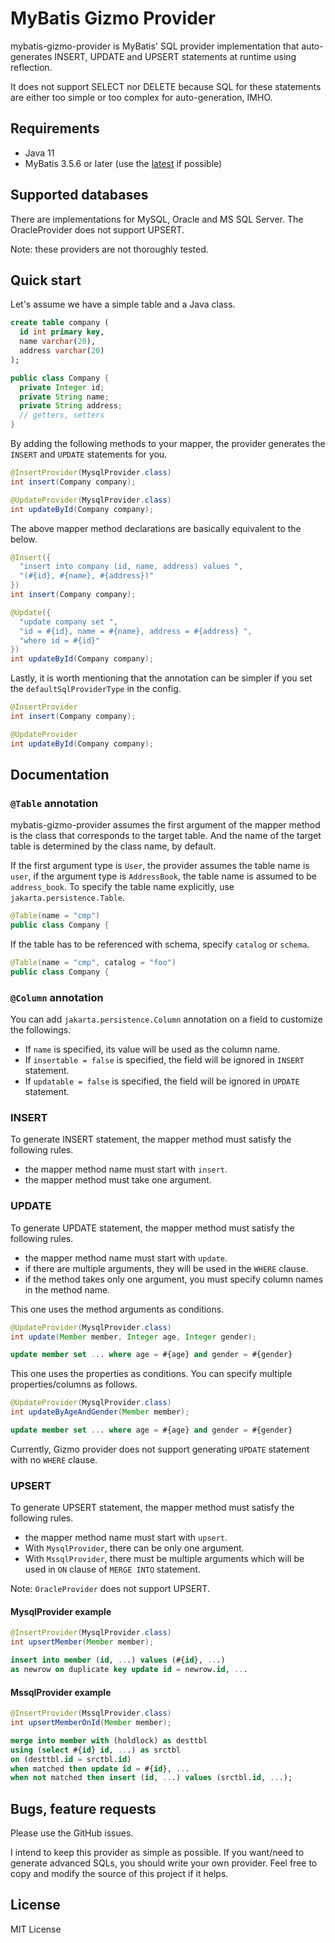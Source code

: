 # MyBatis Gizmo Provider

mybatis-gizmo-provider is MyBatis' SQL provider implementation that auto-generates INSERT, UPDATE and UPSERT statements at runtime using reflection.

It does not support SELECT nor DELETE because SQL for these statements are either too simple or too complex for auto-generation, IMHO.

## Requirements

- Java 11
- MyBatis 3.5.6 or later (use the [latest](https://mvnrepository.com/artifact/org.mybatis/mybatis) if possible)

## Supported databases

There are implementations for MySQL, Oracle and MS SQL Server.
The OracleProvider does not support UPSERT.

Note: these providers are not thoroughly tested.

## Quick start

Let's assume we have a simple table and a Java class.

```sql
create table company (
  id int primary key,
  name varchar(20),
  address varchar(20)
);
```

```java
public class Company {
  private Integer id;
  private String name;
  private String address;
  // getters, setters
}
```

By adding the following methods to your mapper, the provider generates the `INSERT` and `UPDATE` statements for you.

```java
@InsertProvider(MysqlProvider.class)
int insert(Company company);

@UpdateProvider(MysqlProvider.class)
int updateById(Company company);
```

The above mapper method declarations are basically equivalent to the below.

```java
@Insert({
  "insert into company (id, name, address) values ",
  "(#{id}, #{name}, #{address})"
})
int insert(Company company);

@Update({
  "update company set ",
  "id = #{id}, name = #{name}, address = #{address} ",
  "where id = #{id}"
})
int updateById(Company company);
```

Lastly, it is worth mentioning that the annotation can be simpler if you set the `defaultSqlProviderType` in the config.

```java
@InsertProvider
int insert(Company company);

@UpdateProvider
int updateById(Company company);
```

## Documentation


### `@Table` annotation

mybatis-gizmo-provider assumes the first argument of the mapper method is the class that corresponds to the target table.
And the name of the target table is determined by the class name, by default.

If the first argument type is `User`, the provider assumes the table name is `user`, if the  argument type is `AddressBook`, the table name is assumed to be `address_book`.
To specify the table name explicitly, use `jakarta.persistence.Table`.

```java
@Table(name = "cmp")
public class Company {
```

If the table has to be referenced with schema, specify `catalog` or `schema`.

```java
@Table(name = "cmp", catalog = "foo")
public class Company {
```

### `@Column` annotation

You can add `jakarta.persistence.Column` annotation on a field to customize the followings.

- If `name` is specified, its value will be used as the column name.
- If `insertable = false` is specified, the field will be ignored in `INSERT` statement.
- If `updatable = false` is specified, the field will be ignored in `UPDATE` statement.


### INSERT

To generate INSERT statement, the mapper method must satisfy the following rules.

- the mapper method name must start with `insert`.
- the mapper method must take one argument.



### UPDATE

To generate UPDATE statement, the mapper method must satisfy the following rules.

- the mapper method name must start with `update`.
- if there are multiple arguments, they will be used in the `WHERE` clause.
- if the method takes only one argument, you must specify column names in the method name.

This one uses the method arguments as conditions.

```java
@UpdateProvider(MysqlProvider.class)
int update(Member member, Integer age, Integer gender);
```

```sql
update member set ... where age = #{age} and gender = #{gender}
```

This one uses the properties as conditions.
You can specify multiple properties/columns as follows.

```java
@UpdateProvider(MysqlProvider.class)
int updateByAgeAndGender(Member member);
```

```sql
update member set ... where age = #{age} and gender = #{gender}
```

Currently, Gizmo provider does not support generating `UPDATE` statement with no `WHERE` clause.


### UPSERT

To generate UPSERT statement, the mapper method must satisfy the following rules.

- the mapper method name must start with `upsert`.
- With `MysqlProvider`, there can be only one argument.
- With `MssqlProvider`, there must be multiple arguments which will be used in `ON` clause of `MERGE INTO` statement.

Note: `OracleProvider` does not support UPSERT.

#### MysqlProvider example

```java
@InsertProvider(MysqlProvider.class)
int upsertMember(Member member);
```

```sql
insert into member (id, ...) values (#{id}, ...) 
as newrow on duplicate key update id = newrow.id, ...
```

#### MssqlProvider example

```java
@InsertProvider(MssqlProvider.class)
int upsertMemberOnId(Member member);
```

```sql
merge into member with (holdlock) as desttbl
using (select #{id} id, ...) as srctbl
on (desttbl.id = srctbl.id)
when matched then update id = #{id}, ...
when not matched then insert (id, ...) values (srctbl.id, ...);
```


## Bugs, feature requests

Please use the GitHub issues.

I intend to keep this provider as simple as possible.
If you want/need to generate advanced SQLs, you should write your own provider. Feel free to copy and modify the source of this project if it helps.

## License

MIT License
